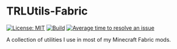 # TRLUtils-Fabric

[![License: MIT](https://img.shields.io/badge/License-MIT-green.svg)](https://opensource.org/licenses/MIT)
[![Build](https://jitci.com/gh/TheRandomLabs/TRLUtils-Fabric/svg)](https://jitci.com/gh/TheRandomLabs/TRLUtils-Fabric)
[![Average time to resolve an issue](http://isitmaintained.com/badge/resolution/TheRandomLabs/TRLUtils-Fabric.svg)](http://isitmaintained.com/project/TheRandomLabs/TRLUtils-Fabric "Average time to resolve an issue")

A collection of utilities I use in most of my Minecraft Fabric mods.
